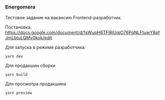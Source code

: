 ### Energomera

Тестовое задание на вакансию Frontend-разработчик.

Постановка: https://docs.google.com/document/d/1sWupH6TFlRjUqjO76PqNLFtuwY8pfJmLbtuLQMy0kok/edit

Для запуска в режиме разработчика:

```
yarn dev
```

Для продакшин сборки

```
yarn build
```

Для просмотра продакшина

```
yarn preview
```

